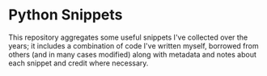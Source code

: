 # Python Snippets

This repository aggregates some useful snippets I've collected over the years; it includes a combination of code I've written myself, borrowed from others (and in many cases modified) along with metadata and notes about each snippet and credit where necessary.